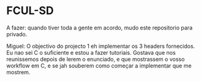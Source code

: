 # FCUL-SD

A fazer: quando tiver toda a gente  em acordo, mudo este repositorio  para privado.

Miguel: O  objectivo do projecto 1  eh implementar os 3 headers fornecidos. Eu nao sei C o suficiente e estou a fazer tutoriais. Gostava que nos reunissemos depois de lerem o enunciado,  e que mostrassem o vosso workflow em C, e se jah souberem como começar a implementar que me mostrem. 
